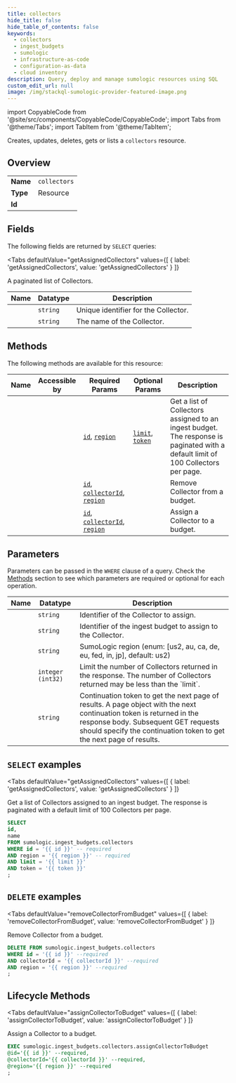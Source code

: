 ```yaml
--- 
title: collectors
hide_title: false
hide_table_of_contents: false
keywords:
  - collectors
  - ingest_budgets
  - sumologic
  - infrastructure-as-code
  - configuration-as-data
  - cloud inventory
description: Query, deploy and manage sumologic resources using SQL
custom_edit_url: null
image: /img/stackql-sumologic-provider-featured-image.png
---
```


import CopyableCode from '@site/src/components/CopyableCode/CopyableCode';
import Tabs from '@theme/Tabs';
import TabItem from '@theme/TabItem';

Creates, updates, deletes, gets or lists a <code>collectors</code> resource.

## Overview
<table><tbody>
<tr><td><b>Name</b></td><td><code>collectors</code></td></tr>
<tr><td><b>Type</b></td><td>Resource</td></tr>
<tr><td><b>Id</b></td><td><CopyableCode code="sumologic.ingest_budgets.collectors" /></td></tr>
</tbody></table>

## Fields

The following fields are returned by `SELECT` queries:

<Tabs
    defaultValue="getAssignedCollectors"
    values={[
        { label: 'getAssignedCollectors', value: 'getAssignedCollectors' }
    ]}
>
<TabItem value="getAssignedCollectors">

A paginated list of Collectors.

<table>
<thead>
    <tr>
    <th>Name</th>
    <th>Datatype</th>
    <th>Description</th>
    </tr>
</thead>
<tbody>
<tr>
    <td><CopyableCode code="id" /></td>
    <td><code>string</code></td>
    <td>Unique identifier for the Collector.</td>
</tr>
<tr>
    <td><CopyableCode code="name" /></td>
    <td><code>string</code></td>
    <td>The name of the Collector.</td>
</tr>
</tbody>
</table>
</TabItem>
</Tabs>

## Methods

The following methods are available for this resource:

<table>
<thead>
    <tr>
    <th>Name</th>
    <th>Accessible by</th>
    <th>Required Params</th>
    <th>Optional Params</th>
    <th>Description</th>
    </tr>
</thead>
<tbody>
<tr>
    <td><a href="#getAssignedCollectors"><CopyableCode code="getAssignedCollectors" /></a></td>
    <td><CopyableCode code="select" /></td>
    <td><a href="#parameter-id"><code>id</code></a>, <a href="#parameter-region"><code>region</code></a></td>
    <td><a href="#parameter-limit"><code>limit</code></a>, <a href="#parameter-token"><code>token</code></a></td>
    <td>Get a list of Collectors assigned to an ingest budget. The response is paginated with a default limit of 100 Collectors per page.</td>
</tr>
<tr>
    <td><a href="#removeCollectorFromBudget"><CopyableCode code="removeCollectorFromBudget" /></a></td>
    <td><CopyableCode code="delete" /></td>
    <td><a href="#parameter-id"><code>id</code></a>, <a href="#parameter-collectorId"><code>collectorId</code></a>, <a href="#parameter-region"><code>region</code></a></td>
    <td></td>
    <td>Remove Collector from a budget.</td>
</tr>
<tr>
    <td><a href="#assignCollectorToBudget"><CopyableCode code="assignCollectorToBudget" /></a></td>
    <td><CopyableCode code="exec" /></td>
    <td><a href="#parameter-id"><code>id</code></a>, <a href="#parameter-collectorId"><code>collectorId</code></a>, <a href="#parameter-region"><code>region</code></a></td>
    <td></td>
    <td>Assign a Collector to a budget.</td>
</tr>
</tbody>
</table>

## Parameters

Parameters can be passed in the `WHERE` clause of a query. Check the [Methods](#methods) section to see which parameters are required or optional for each operation.

<table>
<thead>
    <tr>
    <th>Name</th>
    <th>Datatype</th>
    <th>Description</th>
    </tr>
</thead>
<tbody>
<tr id="parameter-collectorId">
    <td><CopyableCode code="collectorId" /></td>
    <td><code>string</code></td>
    <td>Identifier of the Collector to assign.</td>
</tr>
<tr id="parameter-id">
    <td><CopyableCode code="id" /></td>
    <td><code>string</code></td>
    <td>Identifier of the ingest budget to assign to the Collector.</td>
</tr>
<tr id="parameter-region">
    <td><CopyableCode code="region" /></td>
    <td><code>string</code></td>
    <td>SumoLogic region (enum: [us2, au, ca, de, eu, fed, in, jp], default: us2)</td>
</tr>
<tr id="parameter-limit">
    <td><CopyableCode code="limit" /></td>
    <td><code>integer (int32)</code></td>
    <td>Limit the number of Collectors returned in the response. The number of Collectors returned may be less than the `limit`.</td>
</tr>
<tr id="parameter-token">
    <td><CopyableCode code="token" /></td>
    <td><code>string</code></td>
    <td>Continuation token to get the next page of results. A page object with the next continuation token is returned in the response body. Subsequent GET requests should specify the continuation token to get the next page of results.</td>
</tr>
</tbody>
</table>

## `SELECT` examples

<Tabs
    defaultValue="getAssignedCollectors"
    values={[
        { label: 'getAssignedCollectors', value: 'getAssignedCollectors' }
    ]}
>
<TabItem value="getAssignedCollectors">

Get a list of Collectors assigned to an ingest budget. The response is paginated with a default limit of 100 Collectors per page.

```sql
SELECT
id,
name
FROM sumologic.ingest_budgets.collectors
WHERE id = '{{ id }}' -- required
AND region = '{{ region }}' -- required
AND limit = '{{ limit }}'
AND token = '{{ token }}'
;
```
</TabItem>
</Tabs>


## `DELETE` examples

<Tabs
    defaultValue="removeCollectorFromBudget"
    values={[
        { label: 'removeCollectorFromBudget', value: 'removeCollectorFromBudget' }
    ]}
>
<TabItem value="removeCollectorFromBudget">

Remove Collector from a budget.

```sql
DELETE FROM sumologic.ingest_budgets.collectors
WHERE id = '{{ id }}' --required
AND collectorId = '{{ collectorId }}' --required
AND region = '{{ region }}' --required
;
```
</TabItem>
</Tabs>


## Lifecycle Methods

<Tabs
    defaultValue="assignCollectorToBudget"
    values={[
        { label: 'assignCollectorToBudget', value: 'assignCollectorToBudget' }
    ]}
>
<TabItem value="assignCollectorToBudget">

Assign a Collector to a budget.

```sql
EXEC sumologic.ingest_budgets.collectors.assignCollectorToBudget 
@id='{{ id }}' --required, 
@collectorId='{{ collectorId }}' --required, 
@region='{{ region }}' --required
;
```
</TabItem>
</Tabs>
